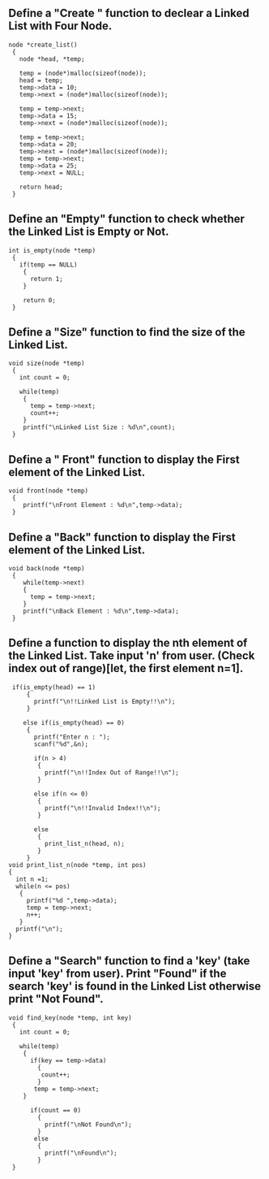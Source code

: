 ## Define a "Create " function to declear a Linked List with Four Node.

```
node *create_list()
 {
   node *head, *temp;

   temp = (node*)malloc(sizeof(node));
   head = temp;
   temp->data = 10;
   temp->next = (node*)malloc(sizeof(node));

   temp = temp->next;
   temp->data = 15;
   temp->next = (node*)malloc(sizeof(node));

   temp = temp->next;
   temp->data = 20;
   temp->next = (node*)malloc(sizeof(node));
   temp = temp->next;
   temp->data = 25;
   temp->next = NULL;

   return head;
 }
 ```


## Define an "Empty" function to check whether the Linked List is Empty or Not.

```
int is_empty(node *temp)
 {
   if(temp == NULL)
    {
      return 1;
    }

    return 0;
 }
 ```


## Define a "Size" function to find the size of the Linked List.

```
void size(node *temp)
 {
   int count = 0;

   while(temp)
    {
      temp = temp->next;
      count++;
    }
    printf("\nLinked List Size : %d\n",count);
 }
 ```


## Define a " Front" function to display the First element of the Linked List.

```
void front(node *temp)
 {
    printf("\nFront Element : %d\n",temp->data);
 }
 ```


## Define a "Back" function to display the First element of the Linked List.

```
void back(node *temp)
 {
    while(temp->next)
    {
      temp = temp->next;
    }
    printf("\nBack Element : %d\n",temp->data);
 }
 ```


## Define a function to display the nth element of the Linked List. Take input 'n' from user. (Check index out of range)[let, the first element n=1].

```
 if(is_empty(head) == 1)
     {
       printf("\n!!Linked List is Empty!!\n");
     }

    else if(is_empty(head) == 0)
     {
       printf("Enter n : ");
       scanf("%d",&n);

       if(n > 4)
        {
          printf("\n!!Index Out of Range!!\n");
        }

       else if(n <= 0)
        {
          printf("\n!!Invalid Index!!\n");
        }

       else
        {
          print_list_n(head, n);
        }
     }
void print_list_n(node *temp, int pos)
{
  int n =1;
  while(n <= pos)
   {
     printf("%d ",temp->data);
     temp = temp->next;
     n++;
   }
  printf("\n");
}
```


## Define a "Search" function to find a 'key' (take input 'key' from user). Print "Found" if the search 'key' is found in the Linked List otherwise print "Not Found".

```
void find_key(node *temp, int key)
 {
   int count = 0;

   while(temp)
    {
      if(key == temp->data)
        {
         count++;
        }
       temp = temp->next;
    }

      if(count == 0)
        {
          printf("\nNot Found\n");
        }
       else
        {
          printf("\nFound\n");
        }
 }
 ```
